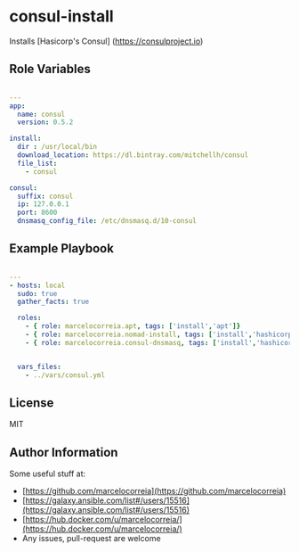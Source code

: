 # consul-install

Installs [Hasicorp's Consul] (https://consulproject.io)



## Role Variables
```yml

---
app:
  name: consul
  version: 0.5.2

install:
  dir : /usr/local/bin
  download_location: https://dl.bintray.com/mitchellh/consul
  file_list:
    - consul

consul:
  suffix: consul
  ip: 127.0.0.1
  port: 8600
  dnsmasq_config_file: /etc/dnsmasq.d/10-consul

```


Example Playbook
----------------
```yml

---
- hosts: local
  sudo: true
  gather_facts: true

  roles:
    - { role: marcelocorreia.apt, tags: ['install','apt']}
    - { role: marcelocorreia.nomad-install, tags: ['install','hashicorp','nomad']}
    - { role: marcelocorreia.consul-dnsmasq, tags: ['install','hashicorp','consul', 'dnsmasq','config']}


  vars_files:
    - ../vars/consul.yml

```

License
-------

MIT

Author Information
------------------
Some useful stuff at:
  - [https://github.com/marcelocorreia](https://github.com/marcelocorreia)
  - [https://galaxy.ansible.com/list#/users/15516](https://galaxy.ansible.com/list#/users/15516)
  - [https://hub.docker.com/u/marcelocorreia/](https://hub.docker.com/u/marcelocorreia/)
  - Any issues, pull-request are welcome
